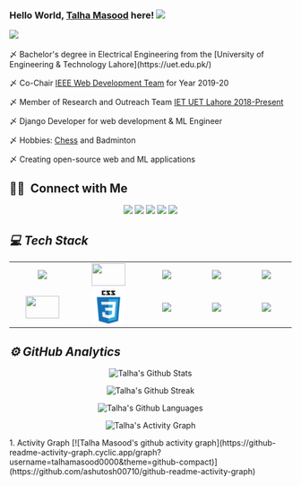 ### Hello World, [Talha Masood](http://talhamasood.me/) here! <img src="https://user-images.githubusercontent.com/46846821/87522094-a135a000-c69e-11ea-899d-e8093968ef3b.gif" width="24px">

<p align="center">

![](https://komarev.com/ghpvc/?username=talhamasood0000&color=0e75b6&label=Profile+Views)
</p>
 〆  Bachelor's degree in Electrical Engineering from the [University of Engineering & Technology Lahore](https://uet.edu.pk/)
 

 〆  Co-Chair [IEEE Web Development Team](https://www.ieeeuet.org.pk/WebDev-Team.html) for Year 2019-20

 〆 Member of Research and Outreach Team [IET UET Lahore 2018-Present](https://www.facebook.com/theiet.uet/)

 〆 Django Developer for web development & ML Engineer

 〆 Hobbies: [Chess](https://lichess.org/@/talhamasood0000) and Badminton

 〆 Creating open-source web and ML applications
 
 
## 🤝🏻 &nbsp;Connect with Me

<p align="center">
<a href="talhamasood0000.github.io"><img src="https://img.shields.io/badge/-talhamasood.me-3423A6?style=flat&logo=Google-Chrome&logoColor=white"/></a>
<a href="https://linkedin.com/in/talhamasood0000"><img src="https://img.shields.io/badge/-Talha%20Masood-0077B5?style=flat&logo=Linkedin&logoColor=white"/></a>
<a href="mailto:talhamasood0000@gmail.com"><img src="https://img.shields.io/badge/-talha@talhamasood.me-D14836?style=flat&logo=Gmail&logoColor=white"/></a>
<a href="https://instagram.com/talhamasood000"><img src="https://img.shields.io/badge/-@talhamasood000-E4405F?style=flat&logo=Instagram&logoColor=white"/></a>
<a href="https://twitter.com/talhamasood0000"><img src="https://img.shields.io/badge/-@talhamasood0000-1877F2?style=flat&logo=Twitter&logoColor=white"/></a>


<h2><i>💻 Tech Stack</i></h2>

<table width="100">
<tr>
    <td align='center' width="190">
        <img src="https://github.com/bestofjs/bestofjs-webui/blob/master/public/logos/vscode.svg" width="60">
    </td>
    <td align='center' width="190">
        <img src="https://www.jing.fm/clipimg/full/53-537670_python-png-file-python-logo-png.png"  width="60" height="40">
    </td>
     <td align='center' width="190">
        <img src="https://www.djangoproject.com/m/img/logos/django-logo-negative.png">
    </td>
     <td align='center'>
        <img src="https://upload.wikimedia.org/wikipedia/commons/e/e5/TensorFlow_Logo_with_text.png">
    </td>
     <td align='center' width="190">
        <img src="https://git-scm.com/images/logos/1color-darkbg@2x.png" width="100">
    </td>

</tr>
<tr>
    <td align='center'>
        <img src="https://upload.wikimedia.org/wikipedia/commons/thumb/3/38/HTML5_Badge.svg/600px-HTML5_Badge.svg.png" height="40" width="60">
    </td>
    <td align='center'>
        <img src="https://raw.githubusercontent.com/devicons/devicon/0d6c64dbbf311879f7d563bfc3ccf559f9ed111c/icons/css3/css3-original-wordmark.svg" width="60">
    </td>
     <td align='center'>
        <img src="https://buttercms.com/static/images/tech_banners/Flask.png" >
    </td>
    <td align='center' width="190">
       <img src="https://download.logo.wine/logo/MySQL/MySQL-Logo.wine.png" >
    </td>
    <td align='center'>
        <img src="https://download.logo.wine/logo/Redis/Redis-Logo.wine.png">
    </td>
</tr>
</table>

<h2><i>⚙️ GitHub Analytics</i></h2>

<p align="center">
 <img width="400px" src="https://github-readme-stats.vercel.app/api?username=talhamasood0000&show_icons=true&count_private=true&theme=merko" alt="Talha's Github Stats"/>
 </p>
 <p align="center">
 <img width="400px" src="https://github-readme-streak-stats.herokuapp.com/?user=talhamasood0000&theme=tokyonight&theme=merko" alt="Talha's Github Streak"/> 
</p>
<p align="center">
 <img width="400px" src="https://github-readme-stats-eight-theta.vercel.app/api/top-langs/?username=talhamasood0000&layout=compact&langs_count=8&theme=merko"
      alt="Talha's Github Languages"/>
</p>
<p align="center">
 <img width="400px" src="https://github-readme-activity-graph.cyclic.app/graph?username=talhamasood0000&theme=github-compact"
      alt="Talha's Activity Graph"/>
</p>
1. Activity Graph
[![Talha Masood's github activity graph](https://github-readme-activity-graph.cyclic.app/graph?username=talhamasood0000&theme=github-compact)](https://github.com/ashutosh00710/github-readme-activity-graph)
